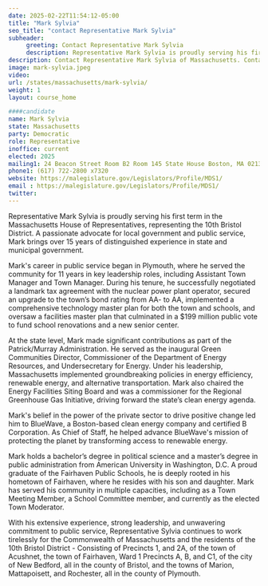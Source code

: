 ```yaml
---
date: 2025-02-22T11:54:12-05:00
title: "Mark Sylvia"
seo_title: "contact Representative Mark Sylvia"
subheader:
     greeting: Contact Representative Mark Sylvia
     description: Representative Mark Sylvia is proudly serving his first term in the Massachusetts House of Representatives, representing the 10th Bristol District. A passionate advocate for local government and public service, Mark brings over 15 years of distinguished experience in state and municipal government.
description: Contact Representative Mark Sylvia of Massachusetts. Contact information for Mark Sylvia includes email address, phone number, and mailing address.
image: mark-sylvia.jpeg
video:
url: /states/massachusetts/mark-sylvia/
weight: 1
layout: course_home

####candidate
name: Mark Sylvia
state: Massachusetts
party: Democratic
role: Representative
inoffice: current
elected: 2025
mailing1: 24 Beacon Street Room B2 Room 145 State House Boston, MA 02133
phone1: (617) 722-2800 x7320
website: https://malegislature.gov/Legislators/Profile/MDS1/
email : https://malegislature.gov/Legislators/Profile/MDS1/
twitter: 
---
```

Representative Mark Sylvia is proudly serving his first term in the Massachusetts House of Representatives, representing the 10th Bristol District. A passionate advocate for local government and public service, Mark brings over 15 years of distinguished experience in state and municipal government.

Mark's career in public service began in Plymouth, where he served the community for 11 years in key leadership roles, including Assistant Town Manager and Town Manager. During his tenure, he successfully negotiated a landmark tax agreement with the nuclear power plant operator, secured an upgrade to the town’s bond rating from AA- to AA, implemented a comprehensive technology master plan for both the town and schools, and oversaw a facilities master plan that culminated in a $199 million public vote to fund school renovations and a new senior center.

At the state level, Mark made significant contributions as part of the Patrick/Murray Administration. He served as the inaugural Green Communities Director, Commissioner of the Department of Energy Resources, and Undersecretary for Energy. Under his leadership, Massachusetts implemented groundbreaking policies in energy efficiency, renewable energy, and alternative transportation. Mark also chaired the Energy Facilities Siting Board and was a commissioner for the Regional Greenhouse Gas Initiative, driving forward the state’s clean energy agenda.

Mark's belief in the power of the private sector to drive positive change led him to BlueWave, a Boston-based clean energy company and certified B Corporation.  As Chief of Staff, he helped advance BlueWave's mission of protecting the planet by transforming access to renewable energy. 

Mark holds a bachelor’s degree in political science and a master’s degree in public administration from American University in Washington, D.C. A proud graduate of the Fairhaven Public Schools, he is deeply rooted in his hometown of Fairhaven, where he resides with his son and daughter. Mark has served his community in multiple capacities, including as a Town Meeting Member, a School Committee member, and currently as the elected Town Moderator.

With his extensive experience, strong leadership, and unwavering commitment to public service, Representative Sylvia continues to work tirelessly for the Commonwealth of Massachusetts and the residents of the 10th Bristol District - Consisting of Precincts 1, and 2A, of the town of Acushnet, the town of Fairhaven, Ward 1 Precincts A, B, and C1, of the city of New Bedford, all in the county of Bristol, and the towns of Marion, Mattapoisett, and Rochester, all in the county of Plymouth.
